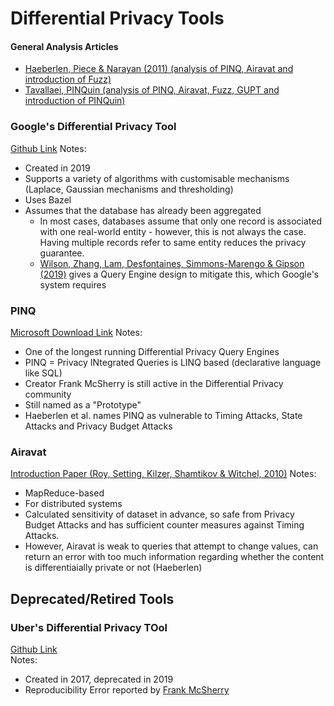 # Differential Privacy Tools
#### General Analysis Articles
* [Haeberlen, Piece & Narayan (2011) (analysis of PINQ, Airavat and introduction of Fuzz)](https://repository.upenn.edu/cis_papers/609/)
* [Tavallaei, PINQuin (analysis of PINQ, Airavat, Fuzz, GUPT and introduction of PINQuin)](https://odr.chalmers.se/bitstream/20.500.12380/176660/1/176660.pdf)
### Google's Differential Privacy Tool
[Github Link](https://github.com/google/differential-privacy/)
Notes:
 * Created in 2019
 * Supports a variety of algorithms with customisable mechanisms (Laplace, Gaussian mechanisms and thresholding)
 * Uses Bazel
 * Assumes that the database has already been aggregated
    * In most cases, databases assume that only one record is associated with one real-world entity - however, this is not always the case. Having multiple records refer to same entity reduces the privacy guarantee.
    * [Wilson, Zhang, Lam, Desfontaines, Simmons-Marengo & Gipson (2019)](https://arxiv.org/pdf/1909.01917.pdf) gives a Query Engine design to mitigate this, which Google's system requires

### PINQ
[Microsoft Download Link](https://www.microsoft.com/en-us/research/project/privacy-integrated-queries-pinq/)
Notes:
 * One of the longest running Differential Privacy Query Engines
 * PINQ = Privacy INtegrated Queries is LINQ based (declarative language like SQL)
 * Creator Frank McSherry is still active in the Differential Privacy community
 * Still named as a "Prototype"
 * Haeberlen et al. names PINQ as vulnerable to Timing Attacks, State Attacks and Privacy Budget Attacks

### Airavat
[Introduction Paper (Roy, Setting, Kilzer, Shamtikov & Witchel, 2010)](https://www.usenix.org/legacy/events/nsdi10/tech/full_papers/roy.pdf)
Notes:
 * MapReduce-based
 * For distributed systems
 * Calculated sensitivity of dataset in advance, so safe from Privacy Budget Attacks and has sufficient counter measures against Timing Attacks. 
 * However, Airavat is weak to queries that attempt to change values, can return an error with too much information regarding whether the content is differentiaially private or not (Haeberlen)

## Deprecated/Retired Tools
### Uber's Differential Privacy TOol
[Github Link](https://github.com/uber-archive/sql-differential-privacy)  
Notes:
 * Created in 2017, deprecated in 2019
 * Reproducibility Error reported by [Frank McSherry](https://github.com/frankmcsherry/blog/blob/master/posts/2018-02-25.md)

